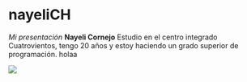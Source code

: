 # nayeliCH
_Mi presentación_
**Nayeli Cornejo**
Estudio en el centro integrado Cuatrovientos, tengo 20 años y estoy haciendo un grado superior de programación.
holaa

![](https://media.floresfrescasonline.com/product/rosas-azules-800x800_7PhYUEG.jpeg)
